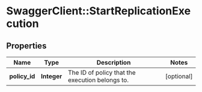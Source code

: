 # SwaggerClient::StartReplicationExecution

## Properties
Name | Type | Description | Notes
------------ | ------------- | ------------- | -------------
**policy_id** | **Integer** | The ID of policy that the execution belongs to. | [optional] 


